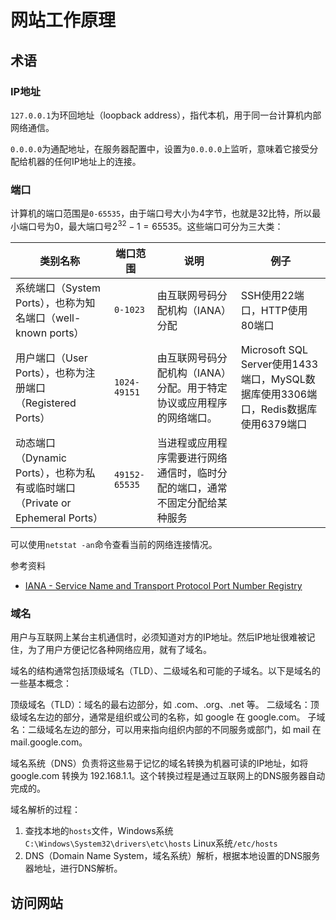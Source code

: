 # 网站工作原理

## 术语

### IP地址

`127.0.0.1`为环回地址（loopback address），指代本机，用于同一台计算机内部网络通信。 

`0.0.0.0`为通配地址，在服务器配置中，设置为`0.0.0.0`上监听，意味着它接受分配给机器的任何IP地址上的连接。

### 端口

计算机的端口范围是`0-65535`，由于端口号大小为4字节，也就是32比特，所以最小端口号为0，最大端口号$2^{32}-1=65535$。这些端口可分为三大类：


|类别名称|端口范围|说明|例子|
|--|--|--|--|
|系统端口（System Ports），也称为知名端口（well-known ports）|`0-1023`|由互联网号码分配机构（IANA）分配|SSH使用22端口，HTTP使用80端口|
|用户端口（User Ports），也称为注册端口（Registered Ports）|`1024-49151`|由互联网号码分配机构（IANA）分配。用于特定协议或应用程序的网络端口。|Microsoft SQL Server使用1433端口，MySQL数据库使用3306端口，Redis数据库使用6379端口|
|动态端口（Dynamic Ports），也称为私有或临时端口（Private or Ephemeral Ports）|`49152-65535`|当进程或应用程序需要进行网络通信时，临时分配的端口，通常不固定分配给某种服务||

可以使用`netstat -an`命令查看当前的网络连接情况。

参考资料

- [IANA - Service Name and Transport Protocol Port Number Registry](https://www.iana.org/assignments/service-names-port-numbers/service-names-port-numbers.xhtml)

### 域名

用户与互联网上某台主机通信时，必须知道对方的IP地址。然后IP地址很难被记住，为了用户方便记忆各种网络应用，就有了域名。

域名的结构通常包括顶级域名（TLD）、二级域名和可能的子域名。以下是域名的一些基本概念：

顶级域名（TLD）：域名的最右边部分，如 .com、.org、.net 等。
二级域名：顶级域名左边的部分，通常是组织或公司的名称，如 google 在 google.com。
子域名：二级域名左边的部分，可以用来指向组织内部的不同服务或部门，如 mail 在 mail.google.com。

域名系统（DNS）负责将这些易于记忆的域名转换为机器可读的IP地址，如将 google.com 转换为 192.168.1.1。这个转换过程是通过互联网上的DNS服务器自动完成的。

域名解析的过程：

1. 查找本地的`hosts`文件，Windows系统`C:\Windows\System32\drivers\etc\hosts`  Linux系统`/etc/hosts`
2. DNS（Domain Name System，域名系统）解析，根据本地设置的DNS服务器地址，进行DNS解析。


## 访问网站